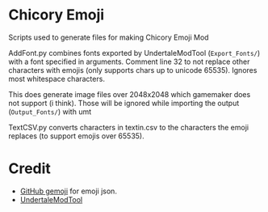 # Chicory Emoji

Scripts used to generate files for making Chicory Emoji Mod

AddFont.py combines fonts exported by UndertaleModTool (`Export_Fonts/`) with a font specified in arguments. Comment line 32 to not replace other characters with emojis (only supports chars up to unicode 65535). Ignores most whitespace characters.

This does generate image files over 2048x2048 which gamemaker does not support (i think). Those will be ignored while importing the output (`Output_Fonts/`) with umt

TextCSV.py converts characters in textin.csv to the characters the emoji replaces (to support emojis over 65535).

# Credit

- [GitHub gemoji](https://github.com/github/gemoji/blob/master/db/emoji.json) for emoji json.
- [UndertaleModTool](https://github.com/krzys-h/UndertaleModTool)

